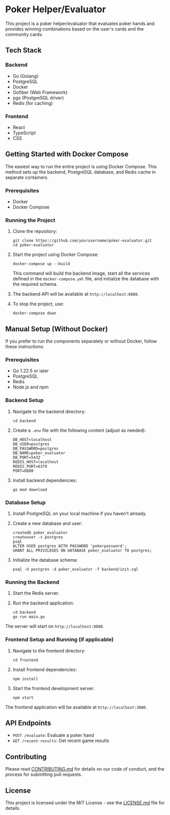 # Poker Helper/Evaluator

This project is a poker helper/evaluator that evaluates poker hands and provides winning combinations based on the user's cards and the community cards.

## Tech Stack

### Backend
- Go (Golang)
- PostgreSQL
- Docker
- Gofiber (Web Framework)
- pgx (PostgreSQL driver)
- Redis (for caching)

### Frontend
- React
- TypeScript
- CSS

## Getting Started with Docker Compose

The easiest way to run the entire project is using Docker Compose. This method sets up the backend, PostgreSQL database, and Redis cache in separate containers.

### Prerequisites

- Docker
- Docker Compose

### Running the Project

1. Clone the repository:
   ```
   git clone https://github.com/yourusername/poker-evaluator.git
   cd poker-evaluator
   ```

2. Start the project using Docker Compose:
   ```
   docker-compose up --build
   ```

   This command will build the backend image, start all the services defined in the `docker-compose.yml` file, and initialize the database with the required schema.

3. The backend API will be available at `http://localhost:8080`.

4. To stop the project, use:
   ```
   docker-compose down
   ```

## Manual Setup (Without Docker)

If you prefer to run the components separately or without Docker, follow these instructions:

### Prerequisites

- Go 1.22.5 or later
- PostgreSQL
- Redis
- Node.js and npm

### Backend Setup

1. Navigate to the backend directory:
   ```
   cd backend
   ```

2. Create a `.env` file with the following content (adjust as needed):
   ```
   DB_HOST=localhost
   DB_USER=postgres
   DB_PASSWORD=postgres
   DB_NAME=poker_evaluator
   DB_PORT=5432
   REDIS_HOST=localhost
   REDIS_PORT=6379
   PORT=8080
   ```

3. Install backend dependencies:
   ```
   go mod download
   ```

### Database Setup

1. Install PostgreSQL on your local machine if you haven't already.

2. Create a new database and user:
   ```
   createdb poker_evaluator
   createuser -s postgres
   psql
   ALTER USER postgres WITH PASSWORD 'pokerpassword';
   GRANT ALL PRIVILEGES ON DATABASE poker_evaluator TO postgres;
   ```

3. Initialize the database schema:
   ```
   psql -U postgres -d poker_evaluator -f backend/init.sql
   ```

### Running the Backend

1. Start the Redis server.

2. Run the backend application:
   ```
   cd backend
   go run main.go
   ```

The server will start on `http://localhost:8080`.

### Frontend Setup and Running (if applicable)

1. Navigate to the frontend directory:
   ```
   cd frontend
   ```

2. Install frontend dependencies:
   ```
   npm install
   ```

3. Start the frontend development server:
   ```
   npm start
   ```

The frontend application will be available at `http://localhost:3000`.

## API Endpoints

- `POST /evaluate`: Evaluate a poker hand
- `GET /recent-results`: Get recent game results

## Contributing

Please read [CONTRIBUTING.md](CONTRIBUTING.md) for details on our code of conduct, and the process for submitting pull requests.

## License

This project is licensed under the MIT License - see the [LICENSE.md](LICENSE.md) file for details.